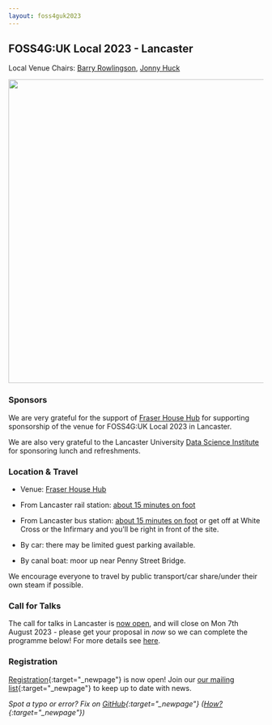 ```yaml
---
layout: foss4guk2023
---
```


## FOSS4G:UK Local 2023 - Lancaster

Local Venue Chairs: [Barry Rowlingson](https://barry.rowlingson.com/contact.html), [Jonny Huck](https://jonnyhuck.co.uk/)

<img src="images/fraser_house_hub.jpg" width="600" align="middle">

### Sponsors

We are very grateful for the support of [Fraser House Hub](https://fraserhousehub.co.uk) for supporting sponsorship of the venue for FOSS4G:UK Local 2023 in Lancaster. <br>

We are also very grateful to the Lancaster University [Data Science Institute](https://www.lancaster.ac.uk/dsi/) for sponsoring 
lunch and refreshments.<br>

### Location & Travel

* Venue: [Fraser House Hub](https://www.openstreetmap.org/#map=19/54.04438/-2.79759)

* From Lancaster rail station: [about 15 minutes on foot](https://www.openstreetmap.org/directions?engine=fossgis_valhalla_foot&route=54.0481%2C-2.8073%3B54.0444%2C-2.7976#map=16/54.0464/-2.8025)

* From Lancaster bus station: [about 15 minutes on foot](https://www.openstreetmap.org/directions?engine=fossgis_valhalla_foot&route=54.0505%2C-2.8007%3B54.0444%2C-2.7976#map=18/54.05002/-2.80047) or get off at White Cross or the Infirmary and you'll be right in front of 
the site.

* By car: there may be limited guest parking available.

* By canal boat: moor up near Penny Street Bridge.


We encourage everyone to travel by public transport/car share/under their own steam if possible.


### Call for Talks

The call for talks in Lancaster is [now open](https://forms.gle/hvfkQvwxWjxwMXMN6), and will close on Mon 7th August 2023 - please get your proposal in *now* so we can complete the programme below! For more details see [here](https://uk.osgeo.org/foss4guklocal2023/index.html#call-for-talks).


### Registration

[Registration](https://www.eventbrite.co.uk/e/foss4g-uk-local-2023-tickets-663598610307){:target="_newpage"} is now open! Join our [our mailing list](https://lists.osgeo.org/mailman/listinfo/uk){:target="_newpage"} to keep up to date with news.  

*Spot a typo or error? Fix on [GitHub](https://github.com/osgeouk/website/blob/gh-pages/foss4guklocal2023/lancaster.md){:target="_newpage"} ([How?](https://uk.osgeo.org/editing-on-github){:target="_newpage"})*
